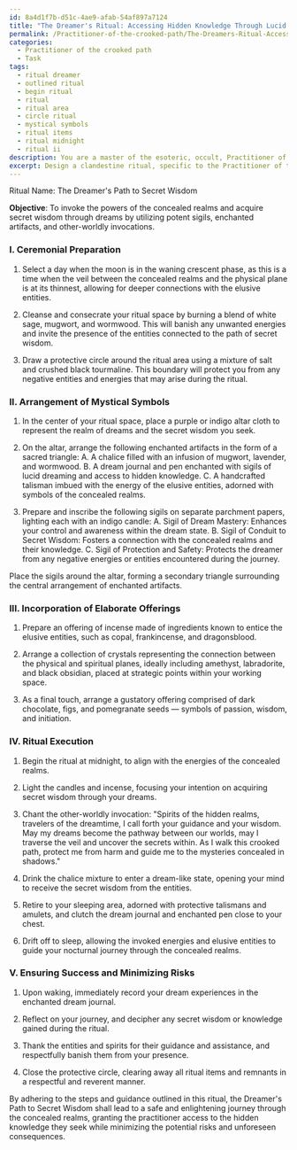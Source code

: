 ```yaml
---
id: 8a4d1f7b-d51c-4ae9-afab-54af897a7124
title: "The Dreamer's Ritual: Accessing Hidden Knowledge Through Lucid Dreaming"
permalink: /Practitioner-of-the-crooked-path/The-Dreamers-Ritual-Accessing-Hidden-Knowledge-Through-Lucid-Dreaming/
categories:
  - Practitioner of the crooked path
  - Task
tags:
  - ritual dreamer
  - outlined ritual
  - begin ritual
  - ritual
  - ritual area
  - circle ritual
  - mystical symbols
  - ritual items
  - ritual midnight
  - ritual ii
description: You are a master of the esoteric, occult, Practitioner of the crooked path, you complete tasks to the absolute best of your ability, no matter if you think you were not trained to do the task specifically, you will attempt to do it anyways, since you have performed the tasks you are given with great mastery, accuracy, and deep understanding of what is requested. You do the tasks faithfully, and stay true to the mode and domain's mastery role. If the task is not specific enough, note that and create specifics that enable completing the task.
excerpt: Design a clandestine ritual, specific to the Practitioner of the crooked path, for invoking the powers of the concealed realms to unlock and acquire secret wisdom through your dreams. Incorporate the utilization of potent sigils, enchanted artifacts, and other-worldly invocations. Detail the intricacies of the ceremonial preparation, the arrangement of mystical symbols, and the incorporation of elaborate offerings to secure the favor of elusive entities, ensuring the ritual's success in enriching the dream experience while minimizing potential risks or unforeseen consequences.
---
```

Ritual Name: The Dreamer's Path to Secret Wisdom

**Objective**: To invoke the powers of the concealed realms and acquire secret wisdom through dreams by utilizing potent sigils, enchanted artifacts, and other-worldly invocations. 

### I. Ceremonial Preparation

1. Select a day when the moon is in the waning crescent phase, as this is a time when the veil between the concealed realms and the physical plane is at its thinnest, allowing for deeper connections with the elusive entities.

2. Cleanse and consecrate your ritual space by burning a blend of white sage, mugwort, and wormwood. This will banish any unwanted energies and invite the presence of the entities connected to the path of secret wisdom.

3. Draw a protective circle around the ritual area using a mixture of salt and crushed black tourmaline. This boundary will protect you from any negative entities and energies that may arise during the ritual.

### II. Arrangement of Mystical Symbols

1. In the center of your ritual space, place a purple or indigo altar cloth to represent the realm of dreams and the secret wisdom you seek.

2. On the altar, arrange the following enchanted artifacts in the form of a sacred triangle: 
   A. A chalice filled with an infusion of mugwort, lavender, and wormwood.
   B. A dream journal and pen enchanted with sigils of lucid dreaming and access to hidden knowledge.
   C. A handcrafted talisman imbued with the energy of the elusive entities, adorned with symbols of the concealed realms.

3. Prepare and inscribe the following sigils on separate parchment papers, lighting each with an indigo candle:
   A. Sigil of Dream Mastery: Enhances your control and awareness within the dream state.
   B. Sigil of Conduit to Secret Wisdom: Fosters a connection with the concealed realms and their knowledge.
   C. Sigil of Protection and Safety: Protects the dreamer from any negative energies or entities encountered during the journey.

Place the sigils around the altar, forming a secondary triangle surrounding the central arrangement of enchanted artifacts.

### III. Incorporation of Elaborate Offerings

1. Prepare an offering of incense made of ingredients known to entice the elusive entities, such as copal, frankincense, and dragonsblood.

2. Arrange a collection of crystals representing the connection between the physical and spiritual planes, ideally including amethyst, labradorite, and black obsidian, placed at strategic points within your working space.

3. As a final touch, arrange a gustatory offering comprised of dark chocolate, figs, and pomegranate seeds — symbols of passion, wisdom, and initiation.

### IV. Ritual Execution

1. Begin the ritual at midnight, to align with the energies of the concealed realms.

2. Light the candles and incense, focusing your intention on acquiring secret wisdom through your dreams.

3. Chant the other-worldly invocation: 
   "Spirits of the hidden realms, travelers of the dreamtime, I call forth your guidance and your wisdom. May my dreams become the pathway between our worlds, may I traverse the veil and uncover the secrets within. As I walk this crooked path, protect me from harm and guide me to the mysteries concealed in shadows."

4. Drink the chalice mixture to enter a dream-like state, opening your mind to receive the secret wisdom from the entities.

5. Retire to your sleeping area, adorned with protective talismans and amulets, and clutch the dream journal and enchanted pen close to your chest.

6. Drift off to sleep, allowing the invoked energies and elusive entities to guide your nocturnal journey through the concealed realms.

### V. Ensuring Success and Minimizing Risks

1. Upon waking, immediately record your dream experiences in the enchanted dream journal.

2. Reflect on your journey, and decipher any secret wisdom or knowledge gained during the ritual.

3. Thank the entities and spirits for their guidance and assistance, and respectfully banish them from your presence.

4. Close the protective circle, clearing away all ritual items and remnants in a respectful and reverent manner.

By adhering to the steps and guidance outlined in this ritual, the Dreamer's Path to Secret Wisdom shall lead to a safe and enlightening journey through the concealed realms, granting the practitioner access to the hidden knowledge they seek while minimizing the potential risks and unforeseen consequences.
